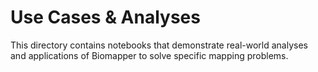 # Use Cases & Analyses

This directory contains notebooks that demonstrate real-world analyses and applications of Biomapper to solve specific mapping problems.
